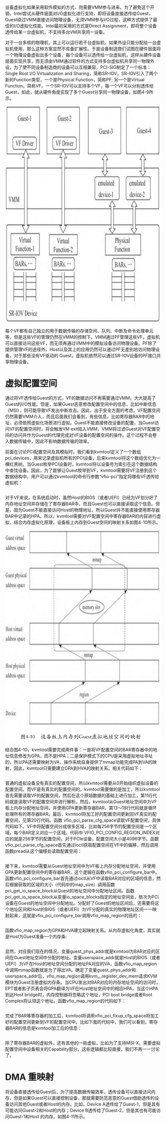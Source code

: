 设备虚拟化如果采用软件模拟的方式，则需要VMM参与进来。为了避免这个开销，Intel尝试从硬件层面对I/O虚拟化进行支持，即将设备直接透传给Guest，Guest绕过VMM直接访问物理设备，无须VMM参与I/O过程，这种方式提供了最佳的I/O虚拟化性能。Intel最初采用的方式是Direct Assignment，即将整个设备透传给某一台虚拟机，不支持多台VM共享同一设备。

对于一台多核的物理机，其上可以运行若干台虚拟机，如果外设只能分配给一台虚拟机使用，那么这种方案显然不具备扩展性。于是设备制造商们试图在硬件层面将一个物理设备虚拟出多个设备，每个设备可以透传给一台虚拟机，这样从硬件设备层面实现共享，而无须由VMM通过软件的方式支持多台虚拟机共享同一物理外设。为了使不同设备制造商的设备可以互相兼容，PCI-SIG制定了一个标准：Single Root I/O Virtualization and Sharing，简称SR-IOV。SR-IOV引入了两个新的Function类型，一个是Physical Function，简称PF; 另一个是Virtual Function，简称VF。一个SR-IOV可以支持多个VF，每一个VF可以分别透传给Guest，如此，就从硬件角度实现了多个Guest分享同一物理设备，如图4-9所示。

![2024-03-01-18-54-24.png](./images/2024-03-01-18-54-24.png)

每个VF都有自己独立的用于数据传输的存储空间、队列、中断及命令处理单元等，但是这些VF的管理仍然在VMM的控制下，VMM通过PF管理这些VF。虚拟机可以直接访问这些VF，而无须再通过VMM中的模拟设备访问物理设备。PF除了提供管理VF的途径外，Host以及其上的应用仍然可以通过PF无差别地访问物理设备。对于那些没有VF驱动的 Guest，虚拟机依然可以通过SR-IOV设备的PF接口共享物理设备。

# 虚拟配置空间

通过将VF透传给Guest的方式，VF的数据访问不再需要通过VMM，大大提高了Guest的I/O性能。但是，如果Guest恶意修改配置空间中的信息，比如中断信息（MSI），则可能导致VF发出中断攻击。因此，出于安全方面的考虑，VF配置空间仍然需要VMM介入，而且后面我们会看到，有些信息，比如寄存器BAR中的地址，必须依照虚拟化场景进行虚拟。Guest不能直接修改设备的配置，当Guest访问VF的配置空间时，将会触发VM exit陷入VMM，VMM将过滤Guest对VF配置空间的访问并作为Guest的代理完成对VF设备的配置空间的操作。这个过程不会卷入数据传输中，因此不影响数据传输的效率。

前面在讨论PCI配置空间及其模拟时，我们看到kvmtool定义了一个数组pci_devices，用来记录虚拟机所有的PCI设备，后来kvmtool将这个数组优化为一棵红黑树。当Guest枚举PCI设备时，kvmtool将以设备号为索引在这个数据结构中查找设备。因此，为了能够让Guest枚举到VF，kvmtool需要将VF注册到这个数据结构中，用户可以通过kvmtool的命令行参数“vfio-pci”指定将哪些VF透传给虚拟机：

```cpp

```

对于VF来说，在系统启动时，虽然Host的BIOS（或者UEFI）已经为VF划分好了内存地址空间并存储在了寄存器BAR中，而且Guest也可以直接读取这个信息。但是，因为Guest不能直接访问Host的物理地址，所以Guest并不能直接使用寄存器BAR中记录的HPA。所以，kvmtool需要对VF配置空间中寄存器BAR的内容进行虚拟，结合内存虚拟化原理，设备板上内存到Guest空间的映射关系如图4-10所示。

![2024-03-01-18-56-10.png](./images/2024-03-01-18-56-10.png)

结合图4-10，kvmtool需要完成两件事：一是将VF配置空间的BAR寄存器中的地址信息修改为GPA，而不是HPA；二是保护模式下的CPU是采用虚拟地址寻址的，所以PA还需要映射为VA，操作系统自身提供了mmap功能完成PA到VA的映射，因此，kvmtool只需要建立GPA到HVA的映射关系。相关代码如下：

```cpp

```

普通的虚拟设备没有真实的配置空间，所以kvmtool需要从0开始组织虚拟设备的配置空间。而VF是有真实的配置空间的，kvmtool需要做的是加工，所以kvmtool首先需要读取VF的配置空间，然后在这个原始数据的基础上进行加工，第11行代码就是读取VF的配置空间并进行解析。然后，kvmtool从Guest地址空间中为VF板上内存分配地址空间，并使用GPA更新寄存器BAR，第13～18行代码就是循环处理所有的寄存器BAR。最后，kvmtool将加工好的配置空间更新回VF真实的配置空间，见第20行代码。函数 vfio_pci_parse_cfg_space读取VF配置空间，具体代码如下。VF中将配置空间分成很多区域，比如每256字节的配置空间是一个区域，每个BAR定义对应一个区域。代码中 VFIO_PCI_CONFIG_REGION_INDEX对应的就是256字节的配置空间，对于PCIe设备，配置空间大小是4096字节。函数vfio_pci_parse_cfg_space首先通过ioctl获取配置空间在VF中的偏移，然后调用函数pread从这个偏移处读取配置空间：

```cpp

```

接下来，kvmtool需要从Guest地址空间中为VF板上内存分配地址空间，并使用GPA更新配置空间中的寄存器BAR，这个逻辑在函数vfio_pci_configure_bar中。函数vfio_pci_configure_bar首先通过ioctl从VF中读取BAR对应的区域的信息，然后根据获取的区域的大小（代码中的map_size）调用函数pci_get_io_space_block从Guest的地址空间中分配地址区间。函数pci_get_io_space_block从变量io_space_blocks指定的地址空间处，依次为PCI设备在Guest的地址空间中分配地址。分配好了Guest的地址区间后，还需要将这个地址区间和Host的BIOS（或者UEFI）为VF分配的真实的物理地址区间一一映射起来，这就是vfio_pci_configure_bar调用vfio_map_region的目的：

```cpp

```

函数vfio_map_region为GPA和HVA建立起映射关系。从内存虚拟化角度，其实就是Host为Guest准备一个内存条:

```cpp

```

显然，对应我们现在的情况，变量guest_phys_addr就是kvmtool为BAR对应的区间在Guest地址空间中分配的地址。变量userspace_addr就是Host的BIOS（或者UEFI）为VF在Host的地址空间分配的地址PA对应的VA，函数vfio_map_region中调用mmap函数就是为了得出VA。确定了变量guest_phys_addr和userspace_addr后，vfio_map_region调用kvm__register_dev_mem请求KVM模块为Guest注册虚拟内存条。当CPU发出对BAR对应的内存地址空间的访问时，EPT或者影子页表会将GPA翻译为VF在Host地址空间中的相应HPA，当这个HPA到达Host bridge时，内存控制器将忽略这个地址，PCI bost bridge或者Root Complex将认领这个地址。函数vfio_map_region的代码如下：

```cpp

```

完成了BAR等寄存器的加工后，kvmtool将调用vfio_pci_fixup_cfg_space将加工好的配置空间更新到VF的配置空间中。比如下面的代码中，我们可以看到，寄存器BAR的信息是kvmtool加工后的信息：

```cpp

```

除了寄存器BAR的虚拟外，还有其他的一些虚拟，比如为了支持MSI-X，需要虚拟配置空间中设备相关的Capability部分。这些逻辑都比较直接，我们不再一一讨论了。

# DMA 重映射

将设备直接透传给Guest后，为了提高数据传输效率，透传设备可以直接访问内存，但是如果Guest可以直接控制设备，那就需要防范恶意的Guest借助透传的设备访问其他Guest或者Host的内存。比如，Device A透传给了Guest-1，但是其有可能访问Guest-2和Host的内存；Device B透传给了Guest-2，但是其也有可能访问Guest-1和Host 的内存，如图4-11所示。

